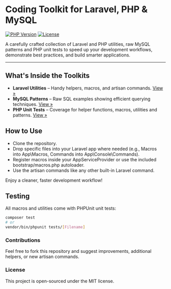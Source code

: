 # Coding Toolkit for Laravel, PHP & MySQL

[![PHP Version](https://img.shields.io/badge/PHP-8.3-blue.svg)](https://www.php.net/)
[![License](https://img.shields.io/badge/license-MIT-green.svg)](LICENSE)

A carefully crafted collection of Laravel and PHP utilities, raw MySQL patterns and PHP unit tests to speed up your development workflows, demonstrate best practices, and build smarter applications.

---

## What's Inside the Toolkits

- **Laravel Utilities** – Handy helpers, macros, and artisan commands. [View »](./laravel/README.md)
- **MySQL Patterns** – Raw SQL examples showing efficient querying techniques. [View »](./mysql-patterns/README.md)
- **PHP Unit Tests** – Coverage for helper functions, macros, utilities and patterns. [View »](./tests)

## How to Use

- Clone the repository.
- Drop specific files into your Laravel app where needed (e.g., Macros into App\Macros, Commands into App\Console\Commands).
- Register macros inside your AppServiceProvider or use the included bootstrap/macros.php autoloader.
- Use the artisan commands like any other built-in Laravel command.

Enjoy a cleaner, faster development workflow!

## Testing

All macros and utilities come with PHPUnit unit tests:

```bash
composer test
# or
vendor/bin/phpunit tests/[Filename]
```

### Contributions

Feel free to fork this repository and suggest improvements, additional helpers, or new artisan commands.

### License

This project is open-sourced under the MIT license.
